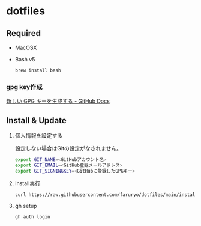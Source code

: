 # dotfiles

## Required

- MacOSX
- Bash v5

    ```bash
    brew install bash
    ```

### gpg key作成

[新しい GPG キーを生成する - GitHub Docs](https://docs.github.com/ja/github/authenticating-to-github/managing-commit-signature-verification/generating-a-new-gpg-key)

## Install & Update

1. 個人情報を設定する

    設定しない場合はGitの設定がなされません。

    ```sh
    export GIT_NAME=<GitHubアカウント名>
    export GIT_EMAIL=<GitHub登録メールアドレス>
    export GIT_SIGNINGKEY=<GitHubに登録したGPGキー>
    ```

1. install実行

    ```sh
    curl https://raw.githubusercontent.com/faruryo/dotfiles/main/install.sh | $(brew --prefix)/bin/bash
    ```

1. gh setup

    ```sh
    gh auth login
    ```
